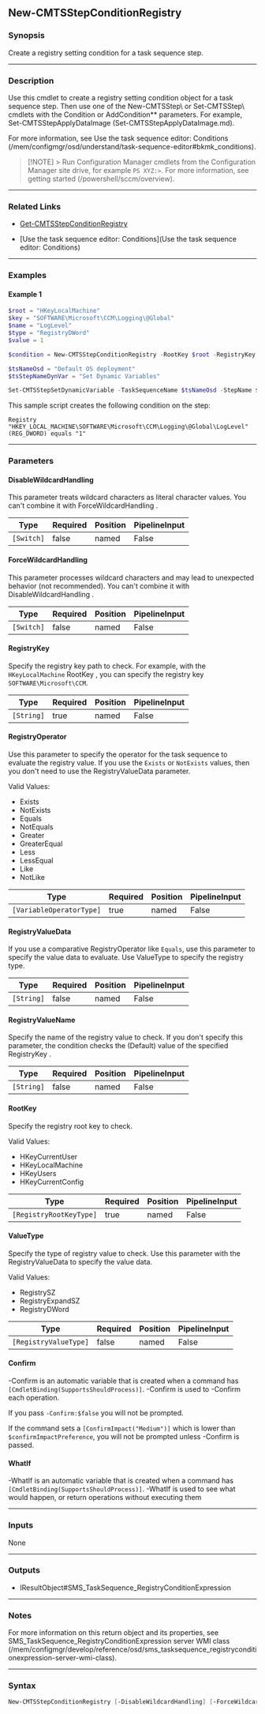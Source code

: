 New-CMTSStepConditionRegistry
-----------------------------




### Synopsis
Create a registry setting condition for a task sequence step.



---


### Description

Use this cmdlet to create a registry setting condition object for a task sequence step. Then use one of the New-CMTSStep\ or Set-CMTSStep\ cmdlets with the Condition or AddCondition** parameters. For example, Set-CMTSStepApplyDataImage (Set-CMTSStepApplyDataImage.md).



For more information, see Use the task sequence editor: Conditions (/mem/configmgr/osd/understand/task-sequence-editor#bkmk_conditions).



> [!NOTE] > Run Configuration Manager cmdlets from the Configuration Manager site drive, for example `PS XYZ:>`. For more information, see getting started (/powershell/sccm/overview).



---


### Related Links
* [Get-CMTSStepConditionRegistry](Get-CMTSStepConditionRegistry)



* [Use the task sequence editor: Conditions](Use the task sequence editor: Conditions)





---


### Examples
#### Example 1
```PowerShell
$root = "HKeyLocalMachine"
$key = "SOFTWARE\Microsoft\CCM\Logging\@Global"
$name = "LogLevel"
$type = "RegistryDWord"
$value = 1

$condition = New-CMTSStepConditionRegistry -RootKey $root -RegistryKey $key -RegistryOperator Equals -RegistryValueName $name -ValueType $type -RegistryValueData $value

$tsNameOsd = "Default OS deployment"
$tsStepNameDynVar = "Set Dynamic Variables"

Set-CMTSStepSetDynamicVariable -TaskSequenceName $tsNameOsd -StepName $tsStepNameDynVar -AddCondition $condition
```
This sample script creates the following condition on the step:


`Registry  "HKEY_LOCAL_MACHINE\SOFTWARE\Microsoft\CCM\Logging\@Global\LogLevel" (REG_DWORD) equals "1"`


---


### Parameters
#### **DisableWildcardHandling**

This parameter treats wildcard characters as literal character values. You can't combine it with ForceWildcardHandling .






|Type      |Required|Position|PipelineInput|
|----------|--------|--------|-------------|
|`[Switch]`|false   |named   |False        |



#### **ForceWildcardHandling**

This parameter processes wildcard characters and may lead to unexpected behavior (not recommended). You can't combine it with DisableWildcardHandling .






|Type      |Required|Position|PipelineInput|
|----------|--------|--------|-------------|
|`[Switch]`|false   |named   |False        |



#### **RegistryKey**

Specify the registry key path to check. For example, with the `HKeyLocalMachine` RootKey , you can specify the registry key `SOFTWARE\Microsoft\CCM`.






|Type      |Required|Position|PipelineInput|
|----------|--------|--------|-------------|
|`[String]`|true    |named   |False        |



#### **RegistryOperator**

Use this parameter to specify the operator for the task sequence to evaluate the registry value. If you use the `Exists` or `NotExists` values, then you don't need to use the RegistryValueData parameter.



Valid Values:

* Exists
* NotExists
* Equals
* NotEquals
* Greater
* GreaterEqual
* Less
* LessEqual
* Like
* NotLike






|Type                    |Required|Position|PipelineInput|
|------------------------|--------|--------|-------------|
|`[VariableOperatorType]`|true    |named   |False        |



#### **RegistryValueData**

If you use a comparative RegistryOperator like `Equals`, use this parameter to specify the value data to evaluate. Use ValueType to specify the registry type.






|Type      |Required|Position|PipelineInput|
|----------|--------|--------|-------------|
|`[String]`|false   |named   |False        |



#### **RegistryValueName**

Specify the name of the registry value to check. If you don't specify this parameter, the condition checks the (Default) value of the specified RegistryKey .






|Type      |Required|Position|PipelineInput|
|----------|--------|--------|-------------|
|`[String]`|false   |named   |False        |



#### **RootKey**

Specify the registry root key to check.



Valid Values:

* HKeyCurrentUser
* HKeyLocalMachine
* HKeyUsers
* HKeyCurrentConfig






|Type                   |Required|Position|PipelineInput|
|-----------------------|--------|--------|-------------|
|`[RegistryRootKeyType]`|true    |named   |False        |



#### **ValueType**

Specify the type of registry value to check. Use this parameter with the RegistryValueData to specify the value data.



Valid Values:

* RegistrySZ
* RegistryExpandSZ
* RegistryDWord






|Type                 |Required|Position|PipelineInput|
|---------------------|--------|--------|-------------|
|`[RegistryValueType]`|false   |named   |False        |



#### **Confirm**
-Confirm is an automatic variable that is created when a command has ```[CmdletBinding(SupportsShouldProcess)]```.
-Confirm is used to -Confirm each operation.

If you pass ```-Confirm:$false``` you will not be prompted.


If the command sets a ```[ConfirmImpact("Medium")]``` which is lower than ```$confirmImpactPreference```, you will not be prompted unless -Confirm is passed.

#### **WhatIf**
-WhatIf is an automatic variable that is created when a command has ```[CmdletBinding(SupportsShouldProcess)]```.
-WhatIf is used to see what would happen, or return operations without executing them


---


### Inputs
None





---


### Outputs
* IResultObject#SMS_TaskSequence_RegistryConditionExpression






---


### Notes
For more information on this return object and its properties, see SMS_TaskSequence_RegistryConditionExpression server WMI class (/mem/configmgr/develop/reference/osd/sms_tasksequence_registryconditionexpression-server-wmi-class).



---


### Syntax
```PowerShell
New-CMTSStepConditionRegistry [-DisableWildcardHandling] [-ForceWildcardHandling] -RegistryKey <String> -RegistryOperator {Exists | NotExists | Equals | NotEquals | Greater | GreaterEqual | Less | LessEqual} [-RegistryValueData <String>] [-RegistryValueName <String>] -RootKey {HKeyCurrentUser | HKeyLocalMachine | HKeyUsers | HKeyCurrentConfig} [-ValueType {RegistrySZ | RegistryExpandSZ | RegistryDWord}] [-Confirm] [-WhatIf] [<CommonParameters>]
```
